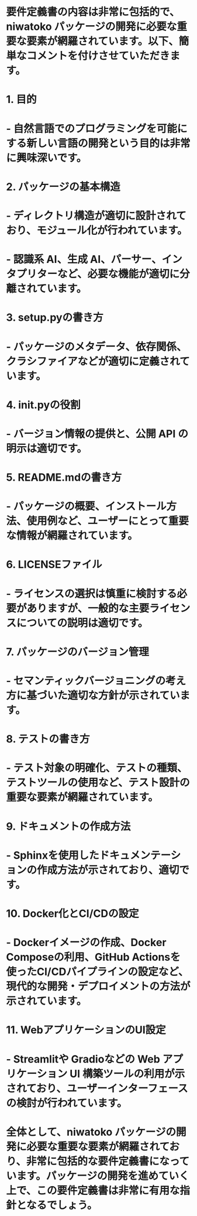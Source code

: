 # 要件定義書の内容は非常に包括的で、niwatoko パッケージの開発に必要な重要な要素が網羅されています。以下、簡単なコメントを付けさせていただきます。
# 
# 1. **目的**
#    - 自然言語でのプログラミングを可能にする新しい言語の開発という目的は非常に興味深いです。
# 
# 2. **パッケージの基本構造**
#    - ディレクトリ構造が適切に設計されており、モジュール化が行われています。
#    - 認識系 AI、生成 AI、パーサー、インタプリターなど、必要な機能が適切に分離されています。
# 
# 3. **setup.pyの書き方**
#    - パッケージのメタデータ、依存関係、クラシファイアなどが適切に定義されています。
# 
# 4. **__init__.pyの役割**
#    - バージョン情報の提供と、公開 API の明示は適切です。
# 
# 5. **README.mdの書き方**
#    - パッケージの概要、インストール方法、使用例など、ユーザーにとって重要な情報が網羅されています。
# 
# 6. **LICENSEファイル**
#    - ライセンスの選択は慎重に検討する必要がありますが、一般的な主要ライセンスについての説明は適切です。
# 
# 7. **パッケージのバージョン管理**
#    - セマンティックバージョニングの考え方に基づいた適切な方針が示されています。
# 
# 8. **テストの書き方**
#    - テスト対象の明確化、テストの種類、テストツールの使用など、テスト設計の重要な要素が網羅されています。
# 
# 9. **ドキュメントの作成方法**
#    - Sphinxを使用したドキュメンテーションの作成方法が示されており、適切です。
# 
# 10. **Docker化とCI/CDの設定**
#     - Dockerイメージの作成、Docker Composeの利用、GitHub Actionsを使ったCI/CDパイプラインの設定など、現代的な開発・デプロイメントの方法が示されています。
# 
# 11. **WebアプリケーションのUI設定**
#     - Streamlitや Gradioなどの Web アプリケーション UI 構築ツールの利用が示されており、ユーザーインターフェースの検討が行われています。
# 
# 全体として、niwatoko パッケージの開発に必要な重要な要素が網羅されており、非常に包括的な要件定義書になっています。パッケージの開発を進めていく上で、この要件定義書は非常に有用な指針となるでしょう。